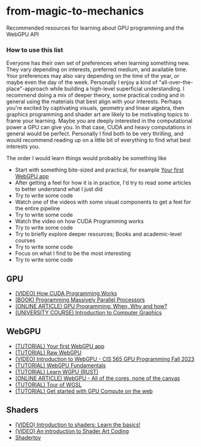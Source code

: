 # from-magic-to-mechanics
Recommended resources for learning about GPU programming and the WebGPU API

### How to use this list
Everyone has their own set of preferences when learning something new. They vary depending on interests, preferred medium, and available time. Your preferences may also vary depending on the time of the year, or maybe even the day of the week. Personally I enjoy a kind of "all-over-the-place"-approach while building a high-level superficial understanding. I recommend doing a mix of deeper theory, some practical coding and in general using the materials that best align with your interests. Perhaps you're excited by captivating visuals, geometry and linear algebra, then graphics programming and shader art are likely to be motivating topics to frame your learning. Maybe you are deeply interested in the computational power a GPU can give you. In that case, CUDA and heavy computations in general would be perfect. Personally I find both to be very thrilling, and would recommend reading up on a little bit of everything to find what best interests you. 

The order I would learn things would probably be something like
- Start with something bite-sized and practical, for example [Your first WebGPU app](https://codelabs.developers.google.com/your-first-webgpu-app#0)
- After getting a feel for how it is in practice, I'd try to read some articles to better understand what I just did
- Try to write some code
- Watch one of the videos with some visual components to get a feel for the entire pipeline
- Try to write some code
- Watch the video on how CUDA Programming works
- Try to write some code
- Try to briefly explore deeper resources; Books and academic-level courses
- Try to write some code
- Focus on what I find to be the most interesting
- Try to write some code

## GPU
- [(VIDEO) How CUDA Programming Works](https://www.youtube.com/watch?v=n6M8R8-PlnE)
- [(BOOK) Programming Massively Parallel Processors](https://shop.elsevier.com/books/programming-massively-parallel-processors/hwu/978-0-323-91231-0)
- [(ONLINE ARTICLE) GPU Programming: When, Why and how?](https://enccs.github.io/gpu-programming/)
- [(UNIVERSITY COURSE) Introduction to Computer Graphics](https://www.youtube.com/watch?v=vLSphLtKQ0o)
  
## WebGPU
- [(TUTORIAL) Your first WebGPU app](https://codelabs.developers.google.com/your-first-webgpu-app#0)
- [(TUTORIAL) Raw WebGPU](https://alain.xyz/blog/raw-webgpu#conclusion)
- [(VIDEO) Introduction to WebGPU - CIS 565 GPU Programming Fall 2023](https://www.youtube.com/watch?v=41pC1MLMVdA)
- [(TUTORIAL) WebGPU Fundamentals](https://webgpufundamentals.org/)
- [(TUTORIAL) Learn WGPU (RUST)](https://sotrh.github.io/learn-wgpu/)
- [(ONLINE ARTICLE) WebGPU - All of the cores, none of the canvas](https://surma.dev/things/webgpu/)
- [(TUTORIAL) Tour of WGSL](https://google.github.io/tour-of-wgsl/)
- [(TUTORIAL) Get started with GPU Compute on the web](https://developer.chrome.com/docs/capabilities/web-apis/gpu-compute)

## Shaders
- [(VIDEO) Introduction to shaders: Learn the basics!](https://www.youtube.com/watch?v=3mfvZ-mdtZQ)
- [(VIDEO) An introduction to Shader Art Coding](https://www.youtube.com/watch?v=f4s1h2YETNY)
- [Shadertoy](https://www.shadertoy.com/)
